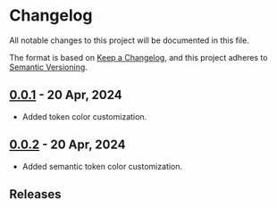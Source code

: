 # Changelog

All notable changes to this project will be documented in this file.

The format is based on [Keep a Changelog](https://keepachangelog.com/en/1.1.0/),
and this project adheres to [Semantic Versioning](https://semver.org/spec/v2.0.0.html).

## [0.0.1] - 20 Apr, 2024

- Added token color customization.

## [0.0.2] - 20 Apr, 2024

- Added semantic token color customization.

## Releases
[0.0.2]: https://github.com/duttdutt/sublime-theme/compare/v0.0.1...v0.0.2
[0.0.1]: https://github.com/duttdutt/sublime-theme/releases/tag/v0.0.1